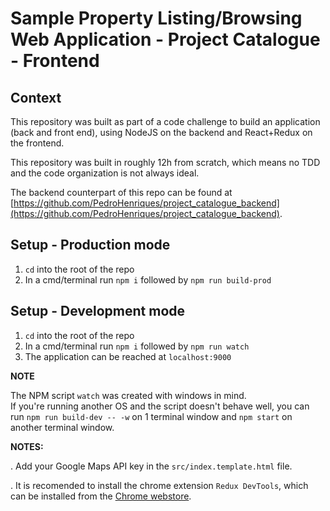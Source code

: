 # Sample Property Listing/Browsing Web Application - Project Catalogue - Frontend

## Context

This repository was built as part of a code challenge to build an application (back and front end), using NodeJS on the backend and React+Redux on the frontend.  

This repository was built in roughly 12h from scratch, which means no TDD and the code organization is not always ideal.  

The backend counterpart of this repo can be found at [https://github.com/PedroHenriques/project_catalogue_backend](https://github.com/PedroHenriques/project_catalogue_backend).

## Setup - Production mode

1. `cd` into the root of the repo
2. In a cmd/terminal run `npm i` followed by `npm run build-prod`

## Setup - Development mode

1. `cd` into the root of the repo
2. In a cmd/terminal run `npm i` followed by `npm run watch`
3. The application can be reached at `localhost:9000`

**NOTE**

The NPM script `watch` was created with windows in mind.  
If you're running another OS and the script doesn't behave well, you can run `npm run build-dev -- -w` on 1 terminal window and `npm start` on another terminal window.

**NOTES:**  

. Add your Google Maps API key in the `src/index.template.html` file.

. It is recomended to install the chrome extension `Redux DevTools`, which can be installed from the [Chrome webstore](https://chrome.google.com/webstore/detail/redux-devtools/lmhkpmbekcpmknklioeibfkpmmfibljd).